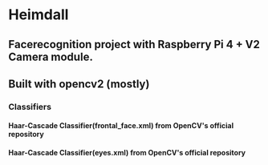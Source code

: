 # Heimdall
## Facerecognition project with Raspberry Pi 4 + V2 Camera module.
## Built with opencv2 (mostly)

### Classifiers
#### Haar-Cascade Classifier(frontal_face.xml) from OpenCV's official repository
#### Haar-Cascade Classifier(eyes.xml) from OpenCV's official repository

